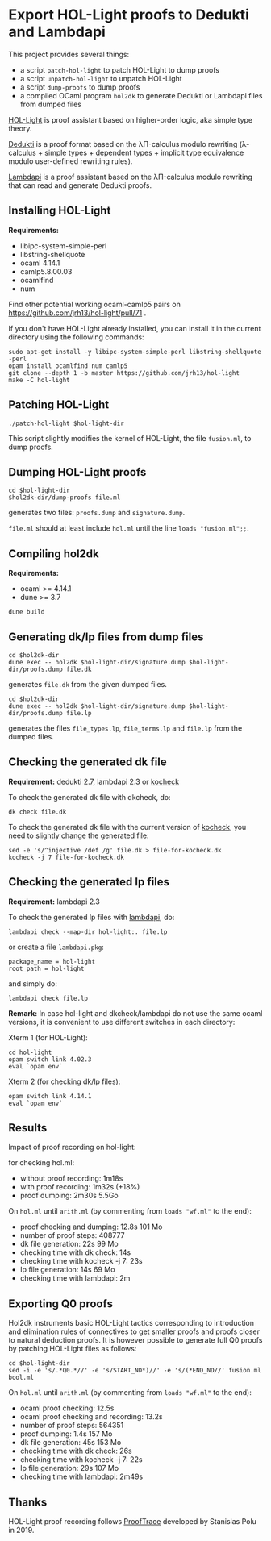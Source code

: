 Export HOL-Light proofs to Dedukti and Lambdapi
===============================================

This project provides several things:
- a script `patch-hol-light` to patch HOL-Light to dump proofs
- a script `unpatch-hol-light` to unpatch HOL-Light
- a script `dump-proofs` to dump proofs
- a compiled OCaml program `hol2dk` to generate Dedukti or Lambdapi files from dumped files

[HOL-Light](https://github.com/jrh13/hol-light) is proof assistant
based on higher-order logic, aka simple type theory.

[Dedukti](https://github.com/Deducteam/Dedukti/) is a proof format
based on the λΠ-calculus modulo rewriting (λ-calculus + simple types +
dependent types + implicit type equivalence modulo user-defined
rewriting rules).

[Lambdapi](https://github.com/Deducteam/lambdapi) is a proof assistant
based on the λΠ-calculus modulo rewriting that can read and generate
Dedukti proofs.

Installing HOL-Light
--------------------

**Requirements:**
- libipc-system-simple-perl
- libstring-shellquote
- ocaml 4.14.1
- camlp5.8.00.03
- ocamlfind
- num

Find other potential working ocaml-camlp5 pairs on
https://github.com/jrh13/hol-light/pull/71 .

If you don't have HOL-Light already installed, you can install it in
the current directory using the following commands:

```
sudo apt-get install -y libipc-system-simple-perl libstring-shellquote
-perl
opam install ocamlfind num camlp5
git clone --depth 1 -b master https://github.com/jrh13/hol-light
make -C hol-light
```

Patching HOL-Light
------------------

```
./patch-hol-light $hol-light-dir
```

This script slightly modifies the kernel of HOL-Light, the file
`fusion.ml`, to dump proofs.

Dumping HOL-Light proofs
------------------------

```
cd $hol-light-dir
$hol2dk-dir/dump-proofs file.ml
```

generates two files: `proofs.dump` and `signature.dump`.

`file.ml` should at least include `hol.ml` until the line `loads
"fusion.ml";;`.

Compiling hol2dk
----------------

**Requirements:**
- ocaml >= 4.14.1
- dune >= 3.7

```
dune build
```

Generating dk/lp files from dump files
--------------------------------------

```
cd $hol2dk-dir
dune exec -- hol2dk $hol-light-dir/signature.dump $hol-light-dir/proofs.dump file.dk
```

generates `file.dk` from the given dumped files.

```
cd $hol2dk-dir
dune exec -- hol2dk $hol-light-dir/signature.dump $hol-light-dir/proofs.dump file.lp
```

generates the files `file_types.lp`, `file_terms.lp` and `file.lp`
from the dumped files.

Checking the generated dk file
------------------------------

**Requirement:** dedukti 2.7, lambdapi 2.3 or [kocheck](https://github.com/01mf02/kontroli-rs)

To check the generated dk file with dkcheck, do:
```
dk check file.dk
```

To check the generated dk file with the current version of
[kocheck](https://github.com/01mf02/kontroli-rs), you need to slightly
change the generated file:

```
sed -e 's/^injective /def /g' file.dk > file-for-kocheck.dk
kocheck -j 7 file-for-kocheck.dk
```

Checking the generated lp files
-------------------------------

**Requirement:** lambdapi 2.3

To check the generated lp files with
[lambdapi](https://github.com/Deducteam/lambdapi), do:

```
lambdapi check --map-dir hol-light:. file.lp
```

or create a file `lambdapi.pkg`:
```
package_name = hol-light
root_path = hol-light
```

and simply do:

```
lambdapi check file.lp
```

**Remark:** In case hol-light and dkcheck/lambdapi do not use the same
ocaml versions, it is convenient to use different switches in each
directory:

Xterm 1 (for HOL-Light):
```
cd hol-light
opam switch link 4.02.3
eval `opam env`
```

Xterm 2 (for checking dk/lp files):
```
opam switch link 4.14.1
eval `opam env`
```

Results
-------

Impact of proof recording on hol-light:

for checking hol.ml:
- without proof recording: 1m18s
-    with proof recording: 1m32s (+18%)
- proof dumping: 2m30s 5.5Go

On `hol.ml` until `arith.ml` (by commenting from `loads "wf.ml"` to the end):
- proof checking and dumping: 12.8s 101 Mo
- number of proof steps: 408777
- dk file generation: 22s 99 Mo
- checking time with dk check: 14s
- checking time with kocheck -j 7: 23s
- lp file generation: 14s 69 Mo
- checking time with lambdapi: 2m

Exporting Q0 proofs
-------------------

Hol2dk instruments basic HOL-Light tactics corresponding to
introduction and elimination rules of connectives to get smaller
proofs and proofs closer to natural deduction proofs. It is however
possible to generate full Q0 proofs by patching HOL-Light files as
follows:

```
cd $hol-light-dir
sed -i -e 's/.*Q0.*//' -e 's/START_ND*)//' -e 's/(*END_ND//' fusion.ml bool.ml
```

On `hol.ml` until `arith.ml` (by commenting from `loads "wf.ml"` to the end):
- ocaml proof checking: 12.5s
- ocaml proof checking and recording: 13.2s
- number of proof steps: 564351
- proof dumping: 1.4s 157 Mo
- dk file generation: 45s 153 Mo
- checking time with dk check: 26s
- checking time with kocheck -j 7: 22s
- lp file generation: 29s 107 Mo
- checking time with lambdapi: 2m49s

Thanks
------

HOL-Light proof recording follows
[ProofTrace](https://github.com/fblanqui/hol-light/tree/master/ProofTrace)
developed by Stanislas Polu in 2019.
